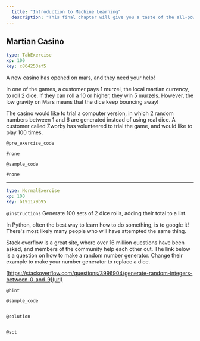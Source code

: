 ```yaml
---
  title: "Introduction to Machine Learning"
  description: "This final chapter will give you a taste of the all-powerful Machine Learning. You will learn how to preprocess your data and apply a Decision Tree algorithm to predict the home planet of a given customer."
---
```


## Martian Casino

```yaml
type: TabExercise 
xp: 100 
key: c864253af5   
```


A new casino has opened on mars, and they need your help! 

In one of the games, a customer pays 1 murzel, the local martian currency, to roll 2 dice. If they can roll a 10 or higher, they win 5 murzels. However, the low gravity on Mars means that the dice keep bouncing away! 

The casino would like to trial a computer version, in which 2 random numbers between 1 and 6 are generated instead of using real dice. A customer called Zworby has volunteered to trial the game, and would like to play 100  times.


`@pre_exercise_code`

```{python}
#none
```

`@sample_code`

```{python}
#none
```

***



```yaml
type: NormalExercise 
xp: 100 
key: b191179b95   
```





`@instructions`
Generate 100 sets of 2 dice rolls, adding their total to a list.

In Python, often the best way to learn how to do something, is to google it! There's most likely many people who will have attempted the same thing.

Stack overflow is a great site, where over 16 million questions have been asked, and members of the community help each other out. The link below is a question on how to make a random number generator. Change their example to make your number generator to replace a dice. 

[https://stackoverflow.com/questions/3996904/generate-random-integers-between-0-and-9](url)

`@hint`


`@sample_code`

```{python}

```


`@solution`

```{python}

```


`@sct`

```{python}

```


